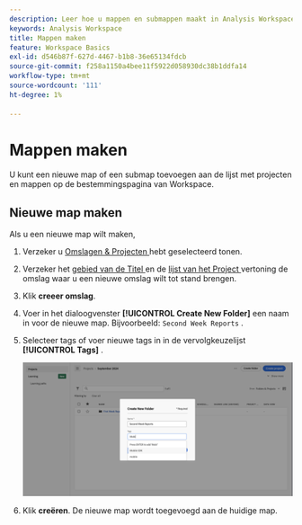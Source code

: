 ```yaml
---
description: Leer hoe u mappen en submappen maakt in Analysis Workspace.
keywords: Analysis Workspace
title: Mappen maken
feature: Workspace Basics
exl-id: d546b87f-627d-4467-b1b8-36e65134fdcb
source-git-commit: f258a1150a4bee11f5922d058930dc38b1ddfa14
workflow-type: tm+mt
source-wordcount: '111'
ht-degree: 1%

---
```


# Mappen maken

U kunt een nieuwe map of een submap toevoegen aan de lijst met projecten en mappen op de bestemmingspagina van Workspace.

## Nieuwe map maken

Als u een nieuwe map wilt maken,

1. Verzeker u [ Omslagen &amp; Projecten ](/help/analyze/analysis-workspace/build-workspace-project/freeform-overview.md#show-selector) hebt geselecteerd tonen.

1. Verzeker het [ gebied van de Titel ](/help/analyze/analysis-workspace/build-workspace-project/freeform-overview.md#title-area) en de [ lijst van het Project ](/help/analyze/analysis-workspace/build-workspace-project/freeform-overview.md#project-list) vertoning de omslag waar u een nieuwe omslag wilt tot stand brengen.

1. Klik **creeer omslag**.

1. Voer in het dialoogvenster **[!UICONTROL Create New Folder]** een naam in voor de nieuwe map. Bijvoorbeeld: `Second Week Reports` .

1. Selecteer tags of voer nieuwe tags in in de vervolgkeuzelijst **[!UICONTROL Tags]** .

   ![ creeer nieuwe omslag ](../assets/create-new-folder.png)

1. Klik **creëren**.
De nieuwe map wordt toegevoegd aan de huidige map.

<!--
# Create folders

You can add a new folder or a subfolder to the list of projects and folders on your Workspace landing page.

## Create a new folder {#create-new-folder}

To create a new folder,

1.  Click **Create new**.

1.  Enter a Name for the new folder.

1.  Select tags from the drop-down menu or add net-new tags.

    ![](/help/analyze/analysis-workspace/build-workspace-project/assets/select-tags.png)

1.  Click **Create**.

    ![](/help/analyze/analysis-workspace/build-workspace-project/assets/create.png)

    The new folder is added in the main list of projects and folders.

    ![](/help/analyze/analysis-workspace/build-workspace-project/assets/create-new-listed.png)

## Create a subfolder {#create-subfolder}

Subfolders allow you to provide additional levels of project management and organization.

To create a subfolder when you have an existing folder open,

1.  Click **Create a new folder**.

    ![](/help/analyze/analysis-workspace/build-workspace-project/assets/create-subfolder2.png)

1.  Enter a subfolder name and add any necessary tags.

    ![](/help/analyze/analysis-workspace/build-workspace-project/assets/create-subfolder-name.png)

1.  Click **Create**.

    The new subfolder is added to the list of projects and subfolders.

    ![](/help/analyze/analysis-workspace/build-workspace-project/assets/create-subfolder-added.png)

    >[!NOTE]
    >
    >You can create up to 10-levels of subfolders in a single folder.

    ![](/help/analyze/analysis-workspace/build-workspace-project/assets/create-subfolder-limit.png)

-->
